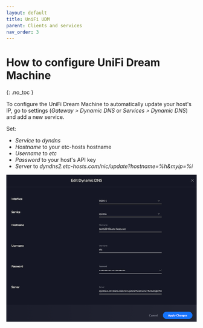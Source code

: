 ```yaml
---
layout: default
title: UniFi UDM
parent: Clients and services
nav_order: 3
---
```


# How to configure UniFi Dream Machine
{: .no_toc }

To configure the UniFi Dream Machine to automatically update your host's IP, go to
settings (*Gateway > Dynamic DNS* or *Services > Dynamic DNS*) and add a new
service.

Set:

- *Service* to *dyndns*
- *Hostname* to your etc-hosts hostname
- *Username* to *etc*
- *Password* to your host's API key
- *Server* to *dyndns2.etc-hosts.com/nic/update?hostname=%h&myip=%i*

![screenshot](/assets/images/udm-screenshot.png)